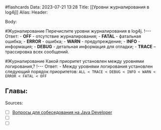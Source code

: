 #flashcards
Data: 2023-07-21 13:28
Title: [[Уровни журналирования в log4j]]
Alias:
Header:




Body:



#Журналирование 
Перечислите уровни журналирования в log4j.
!---
Ответ:
	- **OFF** - отсутствие журналирования;
	- **FATAL** - фатальная ошибка;
	- **ERROR** - ошибка;
	- **WARN** - предупреждение;
	- **INFO** - информация;
	- **DEBUG** - детальная информация для отладки;
	- **TRACE** – трассировка всех сообщений. 
<!--SR:!2023-11-03,10,310-->



#Журналирование 
Какой приоритет установлен между уровнями логирования,?
!---
Ответ:
	- Между уровнями логирования установлен следующий порядок приоритетов: `ALL < TRACE < DEBUG < INFO < WARN < ERROR < FATAL < OFF`
<!--SR:!2023-11-03,10,310-->



Главы:
-


Sources:
- [ ] [Вопросы для собеседования на Java Developer](https://github.com/enhorse/java-interview/blob/master/README.md#%D0%9E%D0%9E%D0%9F)
- [ ] []()
- [ ] []()

